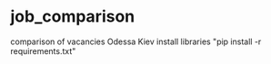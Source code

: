 # job_comparison
comparison of vacancies Odessa Kiev
install libraries "pip install -r requirements.txt"